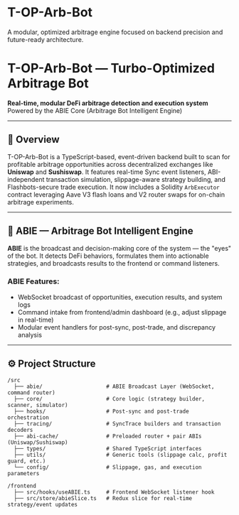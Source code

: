# T-OP-Arb-Bot
A modular, optimized arbitrage engine focused on backend precision and future-ready architecture.

# T-OP-Arb-Bot — Turbo-Optimized Arbitrage Bot

**Real-time, modular DeFi arbitrage detection and execution system**  
Powered by the ABIE Core (Arbitrage Bot Intelligent Engine)

---

## 🚀 Overview

T-OP-Arb-Bot is a TypeScript-based, event-driven backend built to scan for profitable arbitrage opportunities across decentralized exchanges like **Uniswap** and **Sushiswap**. It features real-time Sync event listeners, ABI-independent transaction simulation, slippage-aware strategy building, and Flashbots-secure trade execution.
It now includes a Solidity `ArbExecutor` contract leveraging Aave V3 flash loans and V2 router swaps for on-chain arbitrage experiments.

---

## 🧠 ABIE — Arbitrage Bot Intelligent Engine

**ABIE** is the broadcast and decision-making core of the system — the "eyes" of the bot. It detects DeFi behaviors, formulates them into actionable strategies, and broadcasts results to the frontend or command listeners.

### ABIE Features:
- WebSocket broadcast of opportunities, execution results, and system logs
- Command intake from frontend/admin dashboard (e.g., adjust slippage in real-time)
- Modular event handlers for post-sync, post-trade, and discrepancy analysis

---

## ⚙️ Project Structure

```plaintext
/src
  ├── abie/                    # ABIE Broadcast Layer (WebSocket, command router)
  ├── core/                    # Core logic (strategy builder, scanner, simulator)
  ├── hooks/                   # Post-sync and post-trade orchestration
  ├── tracing/                 # SyncTrace builders and transaction decoders
  ├── abi-cache/               # Preloaded router + pair ABIs (Uniswap/Sushiswap)
  ├── types/                   # Shared TypeScript interfaces
  ├── utils/                   # Generic tools (slippage calc, profit guard, etc.)
  └── config/                  # Slippage, gas, and execution parameters

/frontend
  ├── src/hooks/useABIE.ts     # Frontend WebSocket listener hook
  ├── src/store/abieSlice.ts   # Redux slice for real-time strategy/event updates
